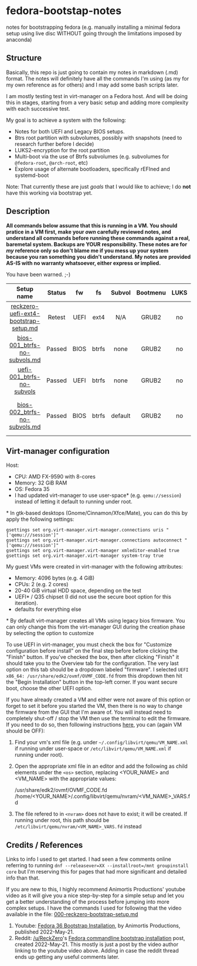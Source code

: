 # fedora-bootstap-notes
notes for bootstrapping fedora (e.g. manually installing a minimal fedora setup using live disc WITHOUT going through the limitations imposed by anaconda)

## Structure

Basically, this repo is just going to contain my notes in markdown (.md) format. The notes will definitely have all the commands I'm using (as my for my own reference as for others) and I may add some bash scripts later.

I am mostly testing test in virt-manager on a Fedora host. And will be doing this in stages, starting from a very basic setup and adding more complexity with each successive test.

My goal is to achieve a system with the following: 

* Notes for both UEFI and Legacy BIOS setups.
* Btrs root partition with subvolumes, possibly with snapshots (need to research further before I decide)
* LUKS2-encryption for the root partition
* Multi-boot via the use of Btrfs subvolumes (e.g. subvolumes for `@fedora-root`, `@arch-root`, etc)
* Explore usage of alternate bootloaders, specifically rEFIned and systemd-boot

Note: That currently these are just *goals* that I would like to achieve; I do **not** have this working via bootstrap yet.


## Description

**All commands below assume that this is running in a VM. You should pratice in a VM first, make your *own* carefully reviewed notes, and understand all commands before running these commands against a real, baremetal system. Backups are YOUR responsibility. These notes are for *my* reference only so don't blame me if you mess up your system because you ran something you didn't understand. My notes are provided AS-IS with no warranty whatsoever, either express or implied.**

You have been warned. ;-)


| Setup name                       | Status | fw    | fs | Subvol | Bootmenu   | LUKS | Swap | Multi-OS | Brief Description |
|:--------------------------------:|:------:|:---------:|:------:|:------:|:------------:|:----:|:----:|:--------:|:-----------------:|
| [reckzero-uefi-ext4-bootstrap-setup.md](./reckzero-uefi-ext4-bootstrap-setup.md) | Retest | UEFI | ext4 | N/A |  GRUB2        | no   | yes  | no       | Following steps from Animortis/ReckZero video |
| [bios-001_btrfs-no-subvols.md](./bios-001_btrfs-no-subvols.md) | Passed | BIOS | btrfs  | none | GRUB2        | no   | no  | no       | focus on scripting prompts + btrfs |
| [uefi-001_btrfs-no-subvols](./uefi-001_btrfs-no-subvols)   | Passed | UEFI | btrfs  | none | GRUB2        | no   | no  | no       | focus on scripting prompts + btrfs |
| [bios-002_btrfs-no-subvols.md](./bios-002_btrfs-no-subvols.md) | Passed  | BIOS | btrfs  | default | GRUB2        | no   | no  | no       | same as 001 but using same subvol names that Anaconda creates by default |


## Virt-manager configuration

Host:

* CPU: AMD FX-9590 with 8-cores
* Memory: 32 GiB RAM
* OS: Fedora 35
* I had updated virt-manager to use user-space\* (e.g. `qemu://session`) instead of letting it default to running under root.

\* In gtk-based desktops (Gnome/Cinnamon/Xfce/Mate), you can do this by apply the following settings:

    gsettings set org.virt-manager.virt-manager.connections uris "['qemu:///session']"
    gsettings set org.virt-manager.virt-manager.connections autoconnect "['qemu:///session']"
    gsettings set org.virt-manager.virt-manager xmleditor-enabled true
    gsettings set org.virt-manager.virt-manager system-tray true

My guest VMs were created in virt-manager with the following attributes:

* Memory: 4096 bytes (e.g. 4 GiB)
* CPUs: 2 (e.g. 2 cores)
* 20-40 GiB virtual HDD space, depending on the test
* UEFI\* / Q35 chipset (I did not use the secure boot option for this iteration).
* defaults for everything else

\* By default virt-manager creates all VMs using legacy bios firmware. You can only change this from the virt-manager GUI during the creation phase by selecting the option to customize

To use UEFI in virt-manager, you must check the box for "Customize configuration before install" on the final step before before clicking the "Finish" button. If you've checked the box, then after clicking "Finish" it should take you to the Overview tab for the configuration. The very last option on this tab should be a dropdown labeled "firmware". I selected `UEFI x86_64: /usr/share/edk2/ovmf/OVMF_CODE.fd` from this dropdown then hit the "Begin Installation" button in the top-left corner. If you want secure boot, choose the other UEFI option.

If you have already created a VM and either were not aware of this option or forget to set it before you started the VM, then there is no way to change the firmware from the GUI that I'm aware of. You will instead need to completely shut-off / stop the VM then use the terminal to edit the firmware. If you need to do so, then following instructions [here](https://unix.stackexchange.com/questions/612813/virt-manager-change-firmware-after-installation), you can (again VM should be OFF):

1. Find your vm's xml file (e.g. under `~/.config/libvirt/qemu/VM_NAME.xml` if running under user-space or `/etc/libvirt/qemu/VM_NAME.xml` if running under root).

2. Open the appropriate xml file in an editor and add the following as child elements under the `<os>` section, replacing <YOUR_NAME> and <VM_NAME> with the appropriate values:

    <loader readonly='yes' type='pflash'>/usr/share/edk2/ovmf/OVMF_CODE.fd</loader>
    <nvram>/home/<YOUR_NAME>/.config/libvirt/qemu/nvram/<VM_NAME>_VARS.fd</nvram>
 
3. The file refered to in `<nvram>` does not have to exist; it will be created. If running under root, this path should be `/etc/libvirt/qemu/nvram/<VM_NAME>_VARS.fd` instead



## Credits / References

Links to info I used to get started. I had seen a few comments online referring to running `dnf --releasever=XX --installroot=/mnt groupinstall core` but I'm reserving this for pages that had more significant and detailed info than that.

If you are new to this, I highly recommend Animortis Productions' youtube video as it will give you a nice step-by-step for a simple setup and let you get a better understanding of the process before jumping into more complex setups. I have the commands I used for following that the video available in the file: [000-reckzero-bootstrap-setup.md](./reckzero-uefi-ext4-bootstrap-setup.md)


1. Youtube: [Fedora 36 Bootstrap Installation](https://www.youtube.com/watch?v=hjR37L2xC6g), by Animortis Productions, published 2022-May-21.
2. Reddit: [/u/ReckZero](https://www.reddit.com/user/ReckZero)'s [Fedora commandline bootstrap installation](https://www.reddit.com/r/Fedora/comments/uub5b8/fedora_linux_commandline_bootstrap_installation/) post, created 2022-May-21. This mostly is just a post by the video author linking to the youtube video above. Adding in case the reddit thread ends up getting any useful comments later.
